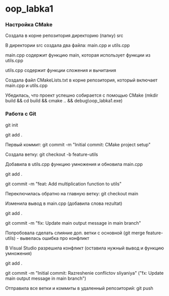 # oop_labka1

### Настройка CMake
Создала в корне репозитория директорию (папку) src

В директории src создала два файла: main.cpp и utils.cpp

main.cpp содержит функцию main, которая использует функции из utils.cpp

utils.cpp содержит функции сложения и вычитания

Создала файл CMakeLists.txt в корне репозитория, который включает main.cpp и utils.cpp

Убедилась, что проект успешно собирается с помощью CMake (mkdir build && cd build && cmake .. && debug\oop_labka1.exe)

### Работа с Git
git init

git add .

Первый коммит: git commit -m "Initial commit: CMake project setup"

Создала ветку: git checkout -b feature-utils

Добавила в utils.cpp функцию умножения и обновила main.cpp

git add .

git commit -m "feat: Add multiplication function to utils"

Переключилась обратно на главную ветку: git checkout main

Изменила вывод в main.cpp (добавила слова rezultat)

git add .

git commit -m "fix: Update main output message in main branch"

Попробовала сделать слияние доп. ветки с основной (git merge feature-utils) - вывелась ошибка про конфликт

В Visual Studio разрешила конфликт (оставила нужный вывод и функцию умножения)

git add .

git commit -m "Initial commit: Razreshenie conflictov sliyaniya" ("fx: Update main output message in main branch")

Отправила все ветки и коммиты в удаленный репозиторий: git push
